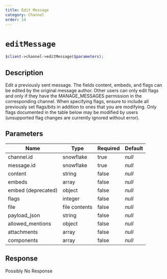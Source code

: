 ```yaml
---
title: Edit Message
category: Channel
order: 14
---
```


# `editMessage`

```php
$client->channel->editMessage($parameters);
```

## Description

Edit a previously sent message. The fields content, embeds, and flags can be edited by the original message author. Other users can only edit flags and only if they have the MANAGE_MESSAGES permission in the corresponding channel. When specifying flags, ensure to include all previously set flags/bits in addition to ones that you are modifying. Only flags documented in the table below may be modified by users (unsupported flag changes are currently ignored without error).

## Parameters


Name | Type | Required | Default
--- | --- | --- | ---
channel.id | snowflake | true | *null*
message.id | snowflake | true | *null*
content | string | false | *null*
embeds | array | false | *null*
embed (deprecated) | object | false | *null*
flags | integer | false | *null*
file | file contents | false | *null*
payload_json | string | false | *null*
allowed_mentions | object | false | *null*
attachments | array | false | *null*
components | array | false | *null*

## Response

Possibly No Response

